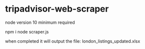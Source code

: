 # tripadvisor-web-scraper

node version 10 minimum required

npm i
node scraper.js

when completed it will output the file: london_listings_updated.xlsx